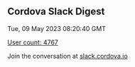 ## Cordova Slack Digest
Tue, 09 May 2023 08:20:40 GMT

[User count: 4767](https://cordova.slack.com/)


Join the conversation at [slack.cordova.io](http://slack.cordova.io/)
